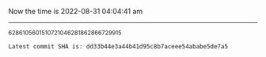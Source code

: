 Now the time is 2022-08-31 04:04:41 am

---

<small>6286105601510721046281862866729915</small>

```txt
Latest commit SHA is: dd33b44e3a44b41d95c8b7aceee54ababe5de7a5
```
